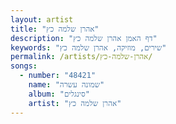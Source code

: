 ```yaml
---
layout: artist
title: "אהרן שלמה כץ"
description: "דף האמן אהרן שלמה כץ"
keywords: "שירים, מוזיקה, אהרן שלמה כץ"
permalink: /artists/אהרן-שלמה-כץ/
songs:
  - number: "48421"
    name: "שמונה עשרה"
    album: "סינגלים"
    artist: "אהרן שלמה כץ"
---
```

